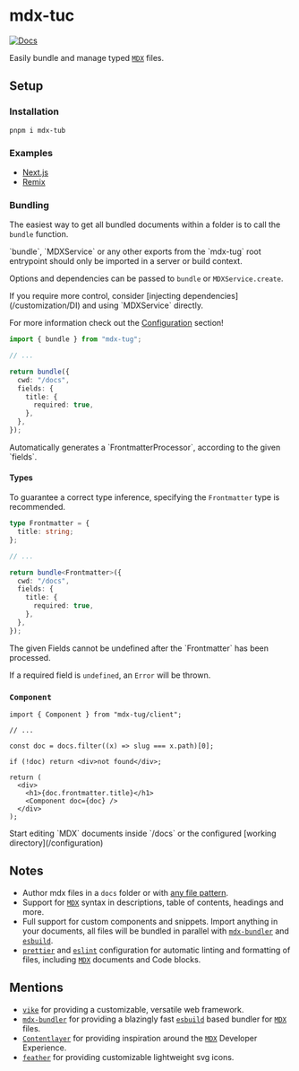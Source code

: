 # mdx-tuc

[![Docs](https://img.shields.io/badge/docs-online-green)](https://mdx-tug.com)

Easily bundle and manage typed [`MDX`](https://mdxjs.com/) files.

## Setup

### Installation

```
pnpm i mdx-tub
```

### Examples

- [Next.js](https://mdx-tug.com/configuration/next)
- [Remix](https://mdx-tug.com/configuration/remix)

### Bundling

The easiest way to get all bundled documents within a folder is to call the `bundle` function.

<Warning>
  `bundle`, `MDXService` or any other exports from the `mdx-tug` root entrypoint
  should only be imported in a server or build context.
</Warning>

Options and dependencies can be passed to `bundle` or `MDXService.create`.

<Info>
  If you require more control, consider [injecting
  dependencies](/customization/DI) and using `MDXService` directly.

For more information check out the [Configuration](/configuration) section!

</Info>

```ts {1,7-10} showLineNumbers
import { bundle } from "mdx-tug";

// ...

return bundle({
  cwd: "/docs",
  fields: {
    title: {
      required: true,
    },
  },
});
```

<Success>
  Automatically generates a `FrontmatterProcessor`, according to the given
  `fields`.
</Success>

#### Types

To guarantee a correct type inference, specifying the `Frontmatter` type is recommended.

```ts {1-3,7} showLineNumbers
type Frontmatter = {
  title: string;
};

// ...

return bundle<Frontmatter>({
  cwd: "/docs",
  fields: {
    title: {
      required: true,
    },
  },
});
```

<Info>
  The given Fields cannot be undefined after the `Frontmatter` has been processed.

If a required field is `undefined`, an `Error` will be thrown.

</Info>

### `Component`

```tsx {1,12} showLineNumbers
import { Component } from "mdx-tug/client";

// ...

const doc = docs.filter((x) => slug === x.path)[0];

if (!doc) return <div>not found</div>;

return (
  <div>
    <h1>{doc.frontmatter.title}</h1>
    <Component doc={doc} />
  </div>
);
```

<Success>
  Start editing `MDX` documents inside `/docs` or the configured [working
  directory](/configuration)
</Success>

## Notes

- Author mdx files in a `docs` folder or with [any file pattern](/configuration#options).
- Support for [`MDX`](https://mdxjs.com/) syntax in descriptions, table of contents, headings and more.
- Full support for custom components and snippets. Import anything in your documents, all files will be bundled in parallel with [`mdx-bundler`](https://github.com/kentcdodds/mdx-bundler) and [`esbuild`](https://esbuild.github.io/).
- [`prettier`](https://prettier.io/) and [`eslint`](https://eslint.org/) configuration for automatic linting and formatting of files, including [`MDX`](https://mdxjs.com/) documents and Code blocks.

## Mentions

- [`vike`](https://vike.dev/) for providing a customizable, versatile web framework.
- [`mdx-bundler`](https://github.com/kentcdodds/mdx-bundler) for providing a blazingly fast [`esbuild`](https://esbuild.github.io/mdx-bundler) based bundler for [`MDX`](https://mdxjs.com/) files.
- [`Contentlayer`](https://contentlayer.dev/) for providing inspiration around the [`MDX`](https://mdxjs.com/) Developer Experience.
- [`feather`](https://feathericons.com/) for providing customizable lightweight svg icons.
